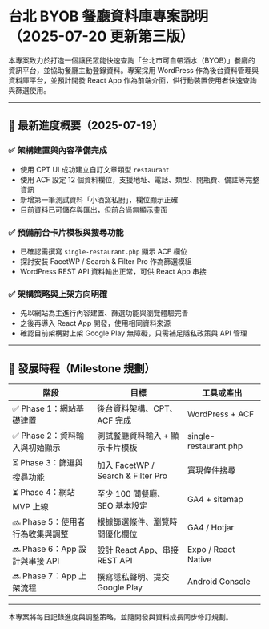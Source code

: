 # 台北 BYOB 餐廳資料庫專案說明（2025-07-20 更新第三版）

本專案致力於打造一個讓民眾能快速查詢「台北市可自帶酒水（BYOB）」餐廳的資訊平台，並協助餐廳主動登錄資料。專案採用 WordPress 作為後台資料管理與資料庫平台，並預計開發 React App 作為前端介面，供行動裝置使用者快速查詢與篩選使用。

---

## 📌 最新進度概要（2025-07-19）

### ✅ 架構建置與內容準備完成

* 使用 CPT UI 成功建立自訂文章類型 `restaurant`
* 使用 ACF 設定 12 個資料欄位，支援地址、電話、類型、開瓶費、備註等完整資訊
* 新增第一筆測試資料「小酒窩私廚」，欄位顯示正確
* 目前資料已可儲存與匯出，但前台尚無顯示畫面

### ✅ 預備前台卡片模板與搜尋功能

* 已確認需撰寫 `single-restaurant.php` 顯示 ACF 欄位
* 探討安裝 FacetWP / Search & Filter Pro 作為篩選模組
* WordPress REST API 資料輸出正常，可供 React App 串接

### ✅ 架構策略與上架方向明確

* 先以網站為主進行內容建置、篩選功能與瀏覽體驗完善
* 之後再導入 React App 開發，使用相同資料來源
* 確認目前架構對上架 Google Play 無障礙，只需補足隱私政策與 API 管理

---

## 🔭 發展時程（Milestone 規劃）

| 階段                       | 目標                               | 工具或產出                 |
| ------------------------ | -------------------------------- | --------------------- |
| ✅ Phase 1：網站基礎建置         | 後台資料架構、CPT、ACF 完成                | WordPress + ACF       |
| ✅ Phase 2：資料輸入與初始顯示      | 測試餐廳資料輸入 + 顯示卡片模板                | single-restaurant.php |
| ⏳ Phase 3：篩選與搜尋功能        | 加入 FacetWP / Search & Filter Pro | 實現條件搜尋                |
| ⏳ Phase 4：網站 MVP 上線      | 至少 100 間餐廳、SEO 基本設定              | GA4 + sitemap         |
| 🔜 Phase 5：使用者行為收集與調整    | 根據篩選條件、瀏覽時間優化欄位                  | GA4 / Hotjar          |
| 🔜 Phase 6：App 設計與串接 API | 設計 React App、串接 REST API         | Expo / React Native   |
| 🔜 Phase 7：App 上架流程      | 撰寫隱私聲明、提交 Google Play            | Android Console       |

---

本專案將每日記錄進度與調整策略，並隨開發與資料成長同步修訂規劃。
